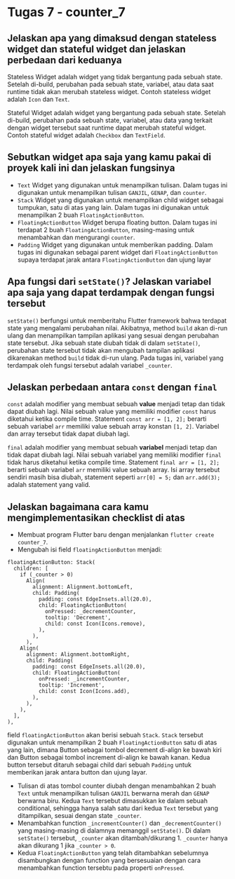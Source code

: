 # Tugas 7 - counter_7

## Jelaskan apa yang dimaksud dengan stateless widget dan stateful widget dan jelaskan perbedaan dari keduanya
Stateless Widget adalah widget yang tidak bergantung pada sebuah state. Setelah di-build, perubahan pada sebuah state, variabel, atau data saat runtime tidak akan merubah stateless widget. Contoh stateless widget adalah `Icon` dan `Text`.

Stateful Widget adalah widget yang bergantung pada sebuah state. Setelah di-build, perubahan pada sebuah state, variabel, atau data yang terkait dengan widget tersebut saat runtime dapat merubah stateful widget. Contoh stateful widget adalah `Checkbox` dan `TextField`.

## Sebutkan widget apa saja yang kamu pakai di proyek kali ini dan jelaskan fungsinya
- `Text`
Widget yang digunakan untuk menampilkan tulisan. Dalam tugas ini digunakan untuk menampilkan tulisan `GANJIL`, `GENAP`, dan `counter`.
- `Stack`
Widget yang digunakan untuk menampilkan child widget sebagai tumpukan, satu di atas yang lain. Dalam tugas ini digunakan untuk menampilkan 2 buah `FloatingActionButton`.
- `FloatingActionButton`
Widget berupa floating button. Dalam tugas ini terdapat 2 buah `FloatingActionButton`, masing-masing untuk menambahkan dan mengurangi `counter`.
- `Padding`
Widget yang digunakan untuk memberikan padding. Dalam tugas ini digunakan sebagai parent widget dari `FloatingActionButton` supaya terdapat jarak antara `FloatingActionButton` dan ujung layar

## Apa fungsi dari `setState()`? Jelaskan variabel apa saja yang dapat terdampak dengan fungsi tersebut
`setState()` berfungsi untuk memberitahu Flutter framework bahwa terdapat state yang mengalami perubahan nilai. Akibatnya, method `build` akan di-run ulang dan menampilkan tampilan aplikasi yang sesuai dengan perubahan state tersebut. Jika sebuah state diubah tidak di dalam `setState()`, perubahan state tersebut tidak akan mengubah tampilan aplikasi dikarenakan method `build` tidak di-run ulang. Pada tugas ini, variabel yang terdampak oleh fungsi tersebut adalah variabel `_counter`.

## Jelaskan perbedaan antara `const` dengan `final`
`const` adalah modifier yang membuat sebuah **value** menjadi tetap dan tidak dapat diubah lagi. Nilai sebuah value yang memiliki modifier `const` harus diketahui ketika compile time. Statement `const arr = [1, 2];` berarti sebuah variabel `arr` memiliki value sebuah array konstan `[1, 2]`. Variabel dan array tersebut tidak dapat diubah lagi.

`final` adalah modifier yang membuat sebuah **variabel** menjadi tetap dan tidak dapat diubah lagi. Nilai sebuah variabel yang memiliki modifier `final` tidak harus diketahui ketika compile time. Statement `final arr = [1, 2];` berarti sebuah variabel `arr` memiliki value sebuah array. Isi array tersebut sendiri masih bisa diubah, statement seperti `arr[0] = 5;` dan `arr.add(3);` adalah statement yang valid.

## Jelaskan bagaimana cara kamu mengimplementasikan checklist di atas
- Membuat program Flutter baru dengan menjalankan `flutter create counter_7`.
- Mengubah isi field `floatingActionButton` menjadi:
```
floatingActionButton: Stack(
  children: [
    if (_counter > 0)
      Align(
        alignment: Alignment.bottomLeft,
        child: Padding(
          padding: const EdgeInsets.all(20.0),
          child: FloatingActionButton(
            onPressed: _decrementCounter,
            tooltip: 'Decrement',
            child: const Icon(Icons.remove),
          ),
        ),
      ),
    Align(
      alignment: Alignment.bottomRight,
      child: Padding(
        padding: const EdgeInsets.all(20.0),
        child: FloatingActionButton(
          onPressed: _incrementCounter,
          tooltip: 'Increment',
          child: const Icon(Icons.add),
        ),
      ),
    ),
  ],
),
```

field `floatingActionButton` akan berisi sebuah `Stack`. `Stack` tersebut digunakan untuk menampilkan 2 buah `FloatingActionButton` satu di atas yang lain, dimana Button sebagai tombol decrement di-align ke bawah kiri dan Button sebagai tombol increment di-align ke bawah kanan. Kedua button tersebut ditaruh sebagai child dari sebuah `Padding` untuk memberikan jarak antara button dan ujung layar.
- Tulisan di atas tombol counter diubah dengan menambahkan 2 buah `Text` untuk menampilkan tulisan `GANJIL` berwarna merah dan `GENAP` berwarna biru. Kedua `Text` tersebut dimasukkan ke dalam sebuah conditional, sehingga hanya salah satu dari kedua `Text` tersebut yang ditampilkan, sesuai dengan state `_counter`.
- Menambahkan function `_incrementCounter()` dan `_decrementCounter()` yang masing-masing di dalamnya memanggil `setState()`. Di dalam `setState()` tersebut, `_counter` akan ditambah/dikurang 1. `_counter` hanya akan dikurang 1 jika `_counter > 0`.
- Kedua `FloatingActionButton` yang telah ditambahkan sebelumnya disambungkan dengan function yang bersesuaian dengan cara menambahkan function tersebtu pada properti `onPressed`.